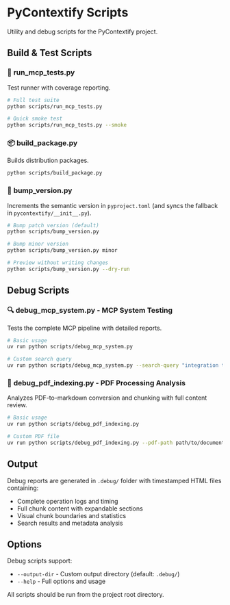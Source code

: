 # PyContextify Scripts

Utility and debug scripts for the PyContextify project.

## Build & Test Scripts

### 🧪 **run_mcp_tests.py**
Test runner with coverage reporting.

```bash
# Full test suite 
python scripts/run_mcp_tests.py

# Quick smoke test
python scripts/run_mcp_tests.py --smoke
```

### 📦 **build_package.py**
Builds distribution packages.

```bash
python scripts/build_package.py
```

### 🔢 **bump_version.py**
Increments the semantic version in `pyproject.toml` (and syncs the fallback in `pycontextify/__init__.py`).

```bash
# Bump patch version (default)
python scripts/bump_version.py

# Bump minor version
python scripts/bump_version.py minor

# Preview without writing changes
python scripts/bump_version.py --dry-run
```

## Debug Scripts

### 🔍 **debug_mcp_system.py** - MCP System Testing
Tests the complete MCP pipeline with detailed reports.

```bash
# Basic usage
uv run python scripts/debug_mcp_system.py

# Custom search query
uv run python scripts/debug_mcp_system.py --search-query "integration testing"
```

### 📄 **debug_pdf_indexing.py** - PDF Processing Analysis
Analyzes PDF-to-markdown conversion and chunking with full content review.

```bash
# Basic usage
uv run python scripts/debug_pdf_indexing.py

# Custom PDF file
uv run python scripts/debug_pdf_indexing.py --pdf-path path/to/document.pdf
```

## Output

Debug reports are generated in `.debug/` folder with timestamped HTML files containing:
- Complete operation logs and timing
- Full chunk content with expandable sections
- Visual chunk boundaries and statistics
- Search results and metadata analysis

## Options

Debug scripts support:
- `--output-dir` - Custom output directory (default: `.debug/`)
- `--help` - Full options and usage

All scripts should be run from the project root directory.
